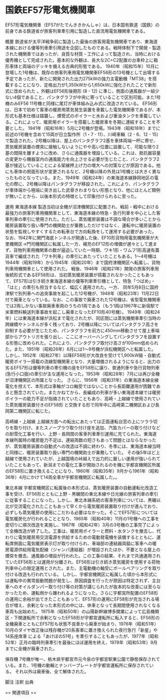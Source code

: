 # 国鉄EF57形電気機関車

EF57形電気機関車（EF57がたでんききかんしゃ）は、日本国有鉄道（国鉄）の前身である鉄道省が旅客列車牽引用に製造した直流用電気機関車である。

概要
鉄道省が太平洋戦争前に製造した最後の旅客用電気機関車であり、東海道本線における優等列車牽引用途を企図したものである。戦時体制下で開発・製造された機関車ではあったが、良質な材質・工作によって製造され、当時における優秀機として完成された。基本的な外観は、長大な2C+C2配置の台車枠上に箱形車体と両端のデッキを備える古典的形態である。
1940年（昭和15年）10月に登場した1号機は、既存の旅客列車用電気機関車EF56形の13号機として出場する予定であったが、新たに開発された出力275kWの強力主電動機「MT38」を搭載することになり、定格出力が1,350kWから1,650kWに強化されたことで新形式に改められた
。外観はEF56形後期形 (8 - 12) に準じ、側面の通風器が一組少ない4個であること、パンタグラフが中央に寄っていることで区別可能。また1号機のみEF56 11号機と同様に尾灯が車体組み込み式に改造されている。
EF56形は、日本で初めて客車の暖房用蒸気発生装置を車載した電気機関車であるが、本形式も基本仕様は踏襲し、煙管式のボイラーと水および重油タンクを車載している。これによって、暖房用ボイラーを搭載した暖房車を冬期に連結することを不要とした。
1941年（昭和16年）5月に2号機が登場。1943年（昭和18年）までに前述の1号機を含めて15両が日立製作所（1・7 - 11）、川崎車輛（2 - 6、12 - 15）で製造された。2号機以降は、屋上のパンタグラフ2基を車体両端一杯に寄せ、蒸気暖房装置の煙突に接触しないようにやや高い位置に設置して、可能な限り2基の間隔を離すように改め、さらに通風器を増設している。これは、抵抗器容量の変更から機器室内の通風能力を向上させる必要が生じたこと、パンタグラフ2基が接近していることによる架線押上げ力の増大への対策などが原因である。他にも車体の側面形状が変更されるなど、2号機以降の外見は1号機とは大きく異なったものとなっている。また、1949年（昭和24年）の東海道本線静岡地区の電化の際に、2号機以降はパンタグラフが移設された。これにより、パンタグラフが車体端から極端に突き出した武骨きわまりない形態となり、他にほとんど類例が無いことから、以後本形式の特徴として印象付けられるに至った。

運用
東海道本線
製造当初は全機が沼津機関区に配置され、戦前・戦中における最強力の旅客列車用機関車として、東海道本線の特急・急行列車を中心とした客車列車の牽引に使用された。ただし、蒸気暖房装置は不調な場合が多いことから暖房装置取り扱い専門の機関助士が乗務しただけではなく、運転中に暖房装置の状態を監視しやすくするため転車台で方向転換をして運用する必要があった。
なお、1942年に関門海底トンネルが開通した後、EF10形貨物用電気機関車が大里機関区→門司機関区に転属した一方、補充のEF12形の増備が遅々として進まず、貨物列車用機関車の数が逼迫していた一時期、ワキ1形・ワムフ1形高速有蓋貨車で編成された「ワキ列車」の牽引にあたっていたこともある。1～4号機は1944年（昭和19年）から1945年（昭和20年）まで国府津機関区へ転属し、貨物列車用機関車として使用された。
戦後、1946年（昭和21年）開発の旅客列車用後続形式であるEF58形は、当初蒸気暖房装置が搭載されなかったこともあって、EF57形は引き続き東海道本線の優等列車牽引機として、特急「つばめ」・「はと」の牽引も担当するなど、幅広く運用された。一方、 同年5月8日に国府津駅で別列車への追突事故を起こした12号機が、1948年（昭和23年）11月22日付で廃車となっている。なお、この事故で廃車された12号機は、省型電気機関車では2両しかない事故廃車車両のうちの1両である（もう1両は1967年に新宿駅で米軍燃料輸送列車事故を起こし廃車となったEF10形40号機）。
1949年（昭和24年）には東海道本線が浜松まで電化されたが、同区間には蒸気機関車牽引当時の跨線橋やトンネルが多く残っており、2号機以降についてはパンタグラフ高さを抑制する必要が生じたため、パンタグラフを前方に450mm移動させて屋上車端部からアウトリガを張り出し、ここにオーバーハングしてパンタグラフを設置する形態に改められた。これにより、パンタグラフ取付け高さが100mm低められた。また、1951年（昭和26年）6月には1～9号機が浜松機関区へと転属した。
しかし、1952年（昭和27年）以降EF58形が大改良を受けて1,900kW級・自動式暖房ボイラー搭載の流線型機関車となり、大量増備されるようになると、出力の劣るEF57形は優等列車の牽引機の座をEF58形に譲り、普通列車や急行貨物列車(急行小口扱)の牽引が主な運用となった。1953年（昭和28年）7月には再び全機が沼津機関区の所属となった。
さらに、1956年（昭和31年）の東海道本線全線電化を控えて、本形式は車軸がコロ軸受ではないことから長距離運用が困難であると懸念されていた。またかねてから、長編成の列車が多い東海道本線では暖房ボイラーの能力不足が指摘されていたこともあり、高崎・上越線で使用されていた蒸気暖房装置付きのEF58形 と交換する形で同年中に高崎第二機関区および長岡第二機関区に転じた。

高崎線・上越線
上越線方面への転出にあたっては正面運転台窓の上にツララ切りを取り付け、またスノープラウ取り付け座を追加、汽笛カバーの取り付けなどの耐雪化工事を行い、上野 - 長岡間の客車列車牽引運用に充てられた。東海道本線所属時の暖房能力不足は、連結両数の短さもあって問題とはならなかったが、蒸気暖房装置の自動式への改造は不調に終わり、冬季には、東海道本線当時と同様に、暖房装置取り扱い専門の機関助士が乗務していた。
その後5年ほど上越線で使用されていたが、上越国境の峠越えで出力的に厳しい運用が強いられていたこともあって、新潟までの電化工事が開始されるのを機に宇都宮機関区所属のEF58形に置き換えることになり、1960年（昭和35年）9月から1961年（昭和36年）4月にかけて14両全車が宇都宮機関区に転属した。。

東北本線
宇都宮機関区に転属後の本形式は、蒸気暖房装置の自動運転化改造工事を受け、EF56形とともに上野 - 黒磯間の東北本線や日光線の旅客列車の牽引に従事することになった。しかし、東北本線系統の客車列車については、黒磯以北が交流電化されたこともあって早くから電気暖房装置取り付けが進んでおり、必ずしも蒸気暖房の使用にこだわる必要はなかった。そこでEF57形については電気暖房化が行われることとなり、1965年（昭和40年）11月の1号機への工事を皮切りに順次改造を実施し、1967年（昭和42年）3月の3号機の工事完了によって全機改造が終了した。工事は、暖房用ボイラーと燃料・水タンクを撤去し、代わりに電気暖房用交流電源を供給するための電動発電機を装備するとともに、運転席側面に電気暖房表示灯が取り付けられ、車端部の連結器両脇に客車への暖房電源供給用電気配線（ジャンパ連結器）が増設されたほか、不要となる屋上の煙突を撤去、通風器の増設が行われた。この工事の結果、それまで共通運用されていたEF56形とは運用が分離され、EF56形は引き続き蒸気暖房を使用する荷物列車中心の限定運用とされた。また、主電動機の軸受にボールベアリングを取り付ける改造も行われている。
しかし、宇都宮機関区に転属した頃から本形式には運転中の異常振動問題が発生し、原因調査を行ったが原因は特定されず、主台車へのオイルダンパー取り付け等の対策が講じられたが抜本的な改善には至らなかったため、運転側から嫌われるようになった。さらに宇都宮所配置のEF58形の運用に余裕が出てきたこともあって、EF57形の運用にEF58形が充当される場合が増え、余剰となった本形式の中には、休車となって長期間使用されなくなる車両も出始めた。
1975年（昭和50年）の山陽新幹線博多開業によって広島機関区・下関運転所で余剰となったEF58形が宇都宮運転所に転入すると、EF56形の全機廃車とともにEF57形も状態不良車から廃車が始まり、1976年（昭和51年）10月のダイヤ改正後は残存機が20系客車に置き換えられた夜行急行「新星」や  14系座席車 による「あけぼの51号」を牽引することもあったが、1977年（昭和52年）正月の臨時列車牽引を最後にほぼ運用を終え、1978年（昭和53年）9月までに全機が廃車された。

保存機
7号機が唯一、栃木県宇都宮市元今泉の宇都宮駅東公園で静態保存されている。また、1号機の動輪とナンバープレートが宇都宮運転所に保存されている。
それ以外は廃車後、全て解体された。

脚注
注釈
出典


== 関連項目 ==